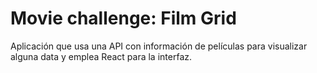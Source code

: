 # Movie challenge: Film Grid

Aplicación que usa una API con información de películas para visualizar alguna data y emplea React para la interfaz.
